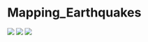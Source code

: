 # Mapping_Earthquakes
![](static/images/streets.PNG)
![](static/images/satellite.PNG)
![](static/images/dark.PNG)